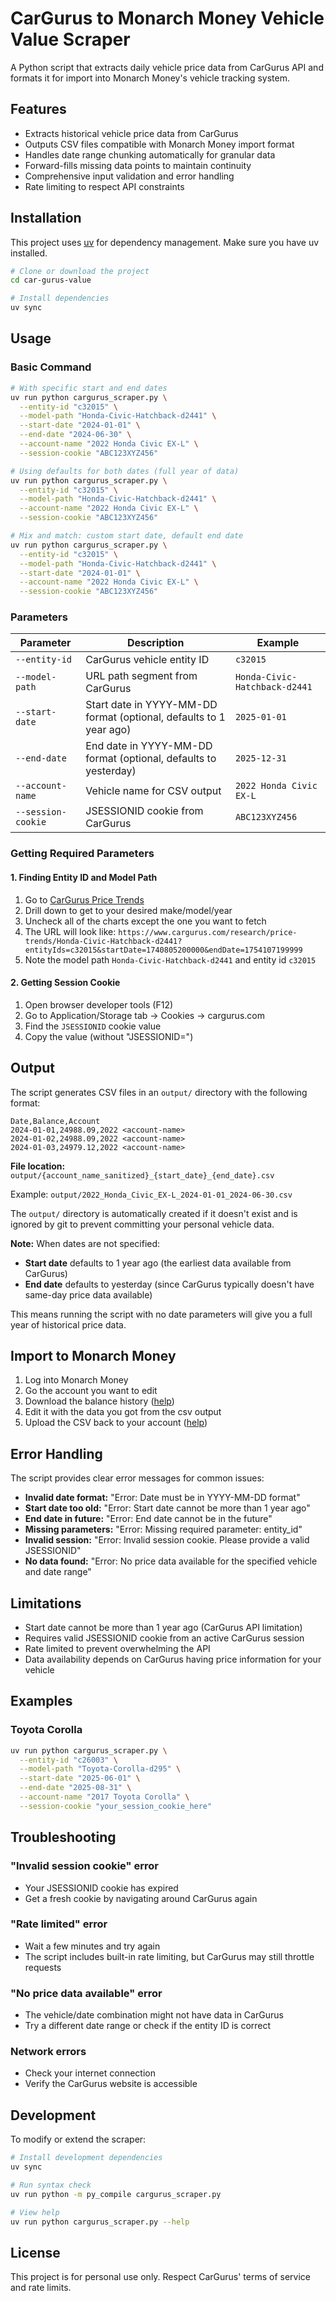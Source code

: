 # CarGurus to Monarch Money Vehicle Value Scraper

A Python script that extracts daily vehicle price data from CarGurus API and formats it for import into Monarch Money's vehicle tracking system.

## Features

- Extracts historical vehicle price data from CarGurus
- Outputs CSV files compatible with Monarch Money import format
- Handles date range chunking automatically for granular data
- Forward-fills missing data points to maintain continuity
- Comprehensive input validation and error handling
- Rate limiting to respect API constraints

## Installation

This project uses [uv](https://docs.astral.sh/uv/) for dependency management. Make sure you have uv installed.

```bash
# Clone or download the project
cd car-gurus-value

# Install dependencies
uv sync
```

## Usage

### Basic Command

```bash
# With specific start and end dates
uv run python cargurus_scraper.py \
  --entity-id "c32015" \
  --model-path "Honda-Civic-Hatchback-d2441" \
  --start-date "2024-01-01" \
  --end-date "2024-06-30" \
  --account-name "2022 Honda Civic EX-L" \
  --session-cookie "ABC123XYZ456"

# Using defaults for both dates (full year of data)
uv run python cargurus_scraper.py \
  --entity-id "c32015" \
  --model-path "Honda-Civic-Hatchback-d2441" \
  --account-name "2022 Honda Civic EX-L" \
  --session-cookie "ABC123XYZ456"

# Mix and match: custom start date, default end date
uv run python cargurus_scraper.py \
  --entity-id "c32015" \
  --model-path "Honda-Civic-Hatchback-d2441" \
  --start-date "2024-01-01" \
  --account-name "2022 Honda Civic EX-L" \
  --session-cookie "ABC123XYZ456"
```

### Parameters

| Parameter          | Description                                                        | Example                       |
| ------------------ | ------------------------------------------------------------------ | ----------------------------- |
| `--entity-id`      | CarGurus vehicle entity ID                                         | `c32015`                      |
| `--model-path`     | URL path segment from CarGurus                                     | `Honda-Civic-Hatchback-d2441` |
| `--start-date`     | Start date in YYYY-MM-DD format (optional, defaults to 1 year ago) | `2025-01-01`                  |
| `--end-date`       | End date in YYYY-MM-DD format (optional, defaults to yesterday)    | `2025-12-31`                  |
| `--account-name`   | Vehicle name for CSV output                                        | `2022 Honda Civic EX-L`       |
| `--session-cookie` | JSESSIONID cookie from CarGurus                                    | `ABC123XYZ456`                |

### Getting Required Parameters

#### 1. Finding Entity ID and Model Path

1. Go to [CarGurus Price Trends](https://www.cargurus.com/research/price-trends)
2. Drill down to get to your desired make/model/year
3. Uncheck all of the charts except the one you want to fetch
4. The URL will look like: `https://www.cargurus.com/research/price-trends/Honda-Civic-Hatchback-d2441?entityIds=c32015&startDate=1740805200000&endDate=1754107199999`
5. Note the model path `Honda-Civic-Hatchback-d2441` and entity id `c32015`

#### 2. Getting Session Cookie

1. Open browser developer tools (F12)
2. Go to Application/Storage tab → Cookies → cargurus.com
3. Find the `JSESSIONID` cookie value
4. Copy the value (without "JSESSIONID=")

## Output

The script generates CSV files in an `output/` directory with the following format:

```csv
Date,Balance,Account
2024-01-01,24988.09,2022 <account-name>
2024-01-02,24988.09,2022 <account-name>
2024-01-03,24979.12,2022 <account-name>
```

**File location:** `output/{account_name_sanitized}_{start_date}_{end_date}.csv`

Example: `output/2022_Honda_Civic_EX-L_2024-01-01_2024-06-30.csv`

The `output/` directory is automatically created if it doesn't exist and is ignored by git to prevent committing your personal vehicle data.

**Note:** When dates are not specified:

- **Start date** defaults to 1 year ago (the earliest data available from CarGurus)
- **End date** defaults to yesterday (since CarGurus typically doesn't have same-day price data available)

This means running the script with no date parameters will give you a full year of historical price data.

## Import to Monarch Money

1. Log into Monarch Money
2. Go the account you want to edit
3. Download the balance history ([help](https://help.monarchmoney.com/hc/en-us/articles/15526600975764-Downloading-Transaction-or-Account-History))
4. Edit it with the data you got from the csv output
5. Upload the CSV back to your account ([help](https://help.monarchmoney.com/hc/en-us/articles/14882425704212-Upload-Account-Balance-History))

## Error Handling

The script provides clear error messages for common issues:

- **Invalid date format:** "Error: Date must be in YYYY-MM-DD format"
- **Start date too old:** "Error: Start date cannot be more than 1 year ago"
- **End date in future:** "Error: End date cannot be in the future"
- **Missing parameters:** "Error: Missing required parameter: entity_id"
- **Invalid session:** "Error: Invalid session cookie. Please provide a valid JSESSIONID"
- **No data found:** "Error: No price data available for the specified vehicle and date range"

## Limitations

- Start date cannot be more than 1 year ago (CarGurus API limitation)
- Requires valid JSESSIONID cookie from an active CarGurus session
- Rate limited to prevent overwhelming the API
- Data availability depends on CarGurus having price information for your vehicle

## Examples

### Toyota Corolla

```bash
uv run python cargurus_scraper.py \
  --entity-id "c26003" \
  --model-path "Toyota-Corolla-d295" \
  --start-date "2025-06-01" \
  --end-date "2025-08-31" \
  --account-name "2017 Toyota Corolla" \
  --session-cookie "your_session_cookie_here"
```

## Troubleshooting

### "Invalid session cookie" error

- Your JSESSIONID cookie has expired
- Get a fresh cookie by navigating around CarGurus again

### "Rate limited" error

- Wait a few minutes and try again
- The script includes built-in rate limiting, but CarGurus may still throttle requests

### "No price data available" error

- The vehicle/date combination might not have data in CarGurus
- Try a different date range or check if the entity ID is correct

### Network errors

- Check your internet connection
- Verify the CarGurus website is accessible

## Development

To modify or extend the scraper:

```bash
# Install development dependencies
uv sync

# Run syntax check
uv run python -m py_compile cargurus_scraper.py

# View help
uv run python cargurus_scraper.py --help
```

## License

This project is for personal use only. Respect CarGurus' terms of service and rate limits.
